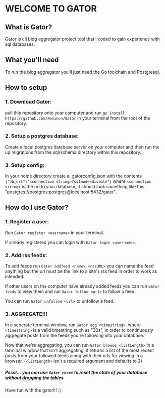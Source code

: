 # WELCOME TO GATOR

## What is Gator?
Gator is cli blog aggregator project tool that I coded to gain experience with sql databases.

## What you'll need
To run the blog aggregator you'll just need the Go toolchain and Postgresql.

## How to setup
### 1. Download Gator:
pull this repository onto your computer and run `go install https://github.com/Xeninon/Gator` in your terminal from the root of the repository.

### 2. Setup a postgres database:
Create a local postgres database server on your computer and then run the up migrations from the sql/schema directory within this repository.

### 3. Setup config:
In your home directory create a .gatorconfig.json with the contents `{"db_url":"<connection string>?sslmode=disable"}` where `<connection string>` is the url to your database, it should look something like this "postgres://postgres:postgres@localhost:5432/gator".

## How do I use Gator?
### 1. Register a user:
Run `Gator register <username>` in your terminal.

If already registered you can login with `Gator login <username>`.

### 2. Add rss feeds:
To add feeds run `Gator addfeed <name> <rssURL>` you can name the feed anything but the url must be the link to a site's rss feed in order to work as intended.

If other users on the computer have already added feeds you can run `Gator feeds` to view them and run `Gator follow <url>` to follow a feed.

You can run `Gator unfollow <url>` to unfollow a feed.

### 3. AGGREGATE!!!
In a seperate terminal window, run `Gator agg <timestring>`, where `<timestring>` is a valid timestring such as "30s", in order to continuously aggregate posts from the feeds you're following into your database.

Now that we're aggregating, you can run `Gator browse <listLength>` in a terminal window that isn't aggregating, it returns a list of the most recent posts from your followed feeds along with their urls for viewing in a browser.
(`<listLength>` isn't a required argument and defaults to 2)


##### Pssst... you can use `Gator reset` to reset the state of your database without dropping the tables

Have fun with the gator!!! :)